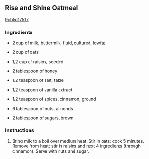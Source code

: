## Rise and Shine Oatmeal

[9cb5d17517](http://www.myrecipes.com/recipe/rise-shine-oatmeal-0)

### Ingredients

 - 2 cup of milk, buttermilk, fluid, cultured, lowfat

 - 2 cup of oats

 - 1/2 cup of raisins, seeded

 - 2 tablespoon of honey

 - 1/2 teaspoon of salt, table

 - 1/2 teaspoon of vanilla extract

 - 1/2 teaspoon of spices, cinnamon, ground

 - 6 tablespoon of nuts, almonds

 - 2 tablespoon of sugars, brown

### Instructions

1. Bring milk to a boil over medium heat. Stir in oats; cook 5 minutes. Remove from heat; stir in raisins and next 4 ingredients (through cinnamon). Serve with nuts and sugar.